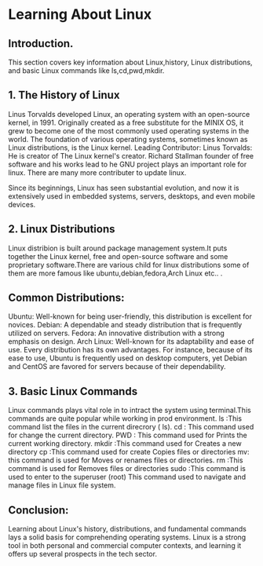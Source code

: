 # Learning About Linux
## Introduction.
This section covers key information about Linux,history, Linux distributions, and basic Linux commands like ls,cd,pwd,mkdir.

## 1. The History of Linux
Linus Torvalds developed Linux, an operating system with an open-source kernel, in 1991. Originally created as a free substitute for the MINIX OS, it grew to become one of the most commonly used operating systems in the world. The foundation of various operating systems, sometimes known as Linux distributions, is the Linux kernel.
Leading Contributor: Linus Torvalds: He is creator of The Linux kernel's creator.
Richard Stallman founder of free software and his works lead to he GNU project plays an important role for linux.
There are many more contributer to update linux.

Since its beginnings, Linux has seen substantial evolution, and now it is extensively used in embedded systems, servers, desktops, and even mobile devices.

## 2. Linux Distributions
Linux distribion is built around package management system.It puts together the Linux kernel, free and open-source software and some proprietary software.There are various child for linux distributions some of them are more famous like ubuntu,debian,fedora,Arch Linux etc.. .
## Common Distributions: 
Ubuntu: Well-known for being user-friendly, this distribution is excellent for novices.
Debian: A dependable and steady distribution that is frequently utilized on servers.
Fedora: An innovative distribution with a strong emphasis on design.
Arch Linux: Well-known for its adaptability and ease of use.
Every distribution has its own advantages. For instance, because of its ease to use, Ubuntu is frequently used on desktop computers, yet Debian and CentOS are favored for servers because of their dependability.

## 3. Basic Linux Commands
Linux commands plays vital role in to intract the  system using terminal.This commands are quite popular while working in prod environment.
ls :This command list the files in the current direcrory ( ls).
cd : This command used for change the current directory.
PWD : This command used for Prints the current working directory.
mkdir :This command used for Creates a new directory
cp :This command used for create Copies files or directories
mv: this command is used for Moves or renames files or directories.
rm :This command is used for Removes files or directories
sudo :This command is used to enter to the superuser (root)
This command used to navigate and manage files in Linux file system.

## Conclusion:
Learning about Linux's history, distributions, and fundamental commands lays a solid basis for comprehending operating systems. Linux is a strong tool in both personal and commercial computer contexts, and learning it offers up several prospects in the tech sector.
